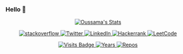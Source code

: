 ### Hello 👋

<p align="center">
  <a href="https://github.com/oussamam1" class="rich-diff-level-one">
    <img src="https://github-readme-stats.vercel.app/api?username=oussamam1" alt="Oussama's Stats" >
  </a>
</p>

<p align="center">
  <a href="https://stackoverflow.com/users/15061745/oussama-makhlouk" target="_blank">
      <img alt="stackoverflow" src="https://img.shields.io/badge/stackoverflow-E34F26?&style=for-the-badge&logo=stackoverflow&logoColor=white" />
    </a> 
    <a href="https://twitter.com/OMakhlouk" target="_blank">
      <img alt="Twitter" src="https://img.shields.io/badge/twitter-%231DA1F2.svg?&style=for-the-badge&logo=twitter&logoColor=white" />
    </a> 
    <a href="https://www.linkedin.com/in/oussama-makhlouk" target="_blank">
      <img alt="LinkedIn" src="https://img.shields.io/badge/linkedin-%230077B5.svg?&style=for-the-badge&logo=linkedin&logoColor=white" />
    </a> 
    <a href="https://www.hackerrank.com/OussamaMakhlouk" target="_blank">
      <img alt="Hackerrank" src="https://img.shields.io/badge/Hackerrank-NA94B.svg?&style=for-the-badge&logo=hackerrank&logoColor=white" />
    </a>
    <a href="https://leetcode.com/OussamaM1/" target="_blank">
      <img alt="LeetCode" src="https://img.shields.io/badge/LeetCode-FE7A16?&style=for-the-badge&logo=LeetCode&logoColor=white" />
    </a>
</p>
<p align="center">
  <a href="https://badges.pufler.dev/visits/oussamam1/oussamam1">
    <img src="https://badges.pufler.dev/visits/oussamam1/oussamam1?style=flat-square&color=blue&logo=github?1" alt="Visits Badge">
  </a>
  <a href="https://badges.pufler.dev/years/oussamam1">
    <img src="https://badges.pufler.dev/years/oussamam1?style=flat-square&color=blue&logo=github?1" alt="Years">
  </a>
  <a href="https://badges.pufler.dev/repos/oussamam1">
    <img src="https://badges.pufler.dev/repos/oussamam1?style=flat-square&color=blue&logo=github?1" alt="Repos">
  </a>
</p>


